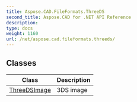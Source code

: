 ```yaml
---
title: Aspose.CAD.FileFormats.ThreeDS
second_title: Aspose.CAD for .NET API Reference
description: 
type: docs
weight: 1160
url: /net/aspose.cad.fileformats.threeds/
---
```



## Classes

| Class | Description |
| --- | --- |
| [ThreeDSImage](./threedsimage/) | 3DS image |



